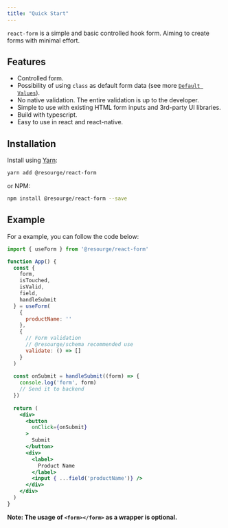 ```yaml
---
title: "Quick Start"
---
```


`react-form` is a simple and basic controlled hook form. Aiming to create forms with minimal effort.

## Features

- Controlled form.
- Possibility of using `class` as default form data (see more [`Default Values`](https://resourge.vercel.app/react-form/default-values)).
- No native validation. The entire validation is up to the developer.
- Simple to use with existing HTML form inputs and 3rd-party UI libraries.
- Build with typescript.
- Easy to use in react and react-native.

## Installation

Install using [Yarn](https://yarnpkg.com):

```sh
yarn add @resourge/react-form
```

or NPM:

```sh
npm install @resourge/react-form --save
```



## Example

For a example, you can follow the code below:

```jsx
import { useForm } from '@resourge/react-form'

function App() {
  const {
    form,
    isTouched,
    isValid,
    field,
    handleSubmit
  } = useForm(
    {
      productName: ''
    },
    {
      // Form validation
      // @resourge/schema recommended use
      validate: () => []
    }
  )
  
  const onSubmit = handleSubmit((form) => {
    console.log('form', form)
    // Send it to backend
  })
  
  return (
    <div>
      <button 
        onClick={onSubmit}
      >
        Submit
      </button>
      <div>
        <label>
          Product Name
        </label>
        <input { ...field('productName')} />
      </div>
    </div>
  )
}
```

**Note: The usage of `<form></form>` as a wrapper is optional.**